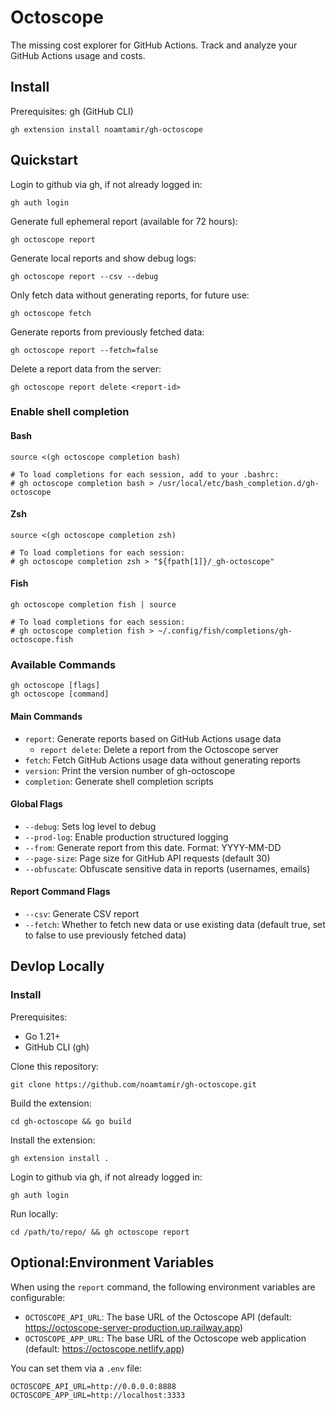 # Octoscope

The missing cost explorer for GitHub Actions. Track and analyze your GitHub Actions usage and costs.


## Install
Prerequisites: gh (GitHub CLI)

```shell
gh extension install noamtamir/gh-octoscope
```

## Quickstart

Login to github via gh, if not already logged in:
```shell
gh auth login
```


Generate full ephemeral report (available for 72 hours):
```shell
gh octoscope report
```

Generate local reports and show debug logs:
```shell
gh octoscope report --csv --debug
```

Only fetch data without generating reports, for future use:
```shell
gh octoscope fetch
```

Generate reports from previously fetched data:
```shell
gh octoscope report --fetch=false
```

Delete a report data from the server:
```shell
gh octoscope report delete <report-id>
```

### Enable shell completion

#### Bash
```shell
source <(gh octoscope completion bash)

# To load completions for each session, add to your .bashrc:
# gh octoscope completion bash > /usr/local/etc/bash_completion.d/gh-octoscope
```

#### Zsh
```shell
source <(gh octoscope completion zsh)

# To load completions for each session:
# gh octoscope completion zsh > "${fpath[1]}/_gh-octoscope"
```

#### Fish
```shell
gh octoscope completion fish | source

# To load completions for each session:
# gh octoscope completion fish > ~/.config/fish/completions/gh-octoscope.fish
```

### Available Commands

```shell
gh octoscope [flags]
gh octoscope [command]
```

#### Main Commands
- `report`: Generate reports based on GitHub Actions usage data
  - `report delete`: Delete a report from the Octoscope server
- `fetch`: Fetch GitHub Actions usage data without generating reports
- `version`: Print the version number of gh-octoscope
- `completion`: Generate shell completion scripts

#### Global Flags
- `--debug`: Sets log level to debug
- `--prod-log`: Enable production structured logging
- `--from`: Generate report from this date. Format: YYYY-MM-DD
- `--page-size`: Page size for GitHub API requests (default 30)
- `--obfuscate`: Obfuscate sensitive data in reports (usernames, emails)

#### Report Command Flags
- `--csv`: Generate CSV report
- `--fetch`: Whether to fetch new data or use existing data (default true, set to false to use previously fetched data)

## Devlop Locally
### Install

Prerequisites:
- Go 1.21+
- GitHub CLI (gh)

Clone this repository:
```shell
git clone https://github.com/noamtamir/gh-octoscope.git
```

Build the extension:
```shell
cd gh-octoscope && go build
```

Install the extension:
```shell
gh extension install .
```

Login to github via gh, if not already logged in:
```shell
gh auth login
```

Run locally:
```shell
cd /path/to/repo/ && gh octoscope report
```

## Optional:Environment Variables

When using the `report` command, the following environment variables are configurable:
- `OCTOSCOPE_API_URL`: The base URL of the Octoscope API (default: https://octoscope-server-production.up.railway.app)
- `OCTOSCOPE_APP_URL`: The base URL of the Octoscope web application (default: https://octoscope.netlify.app)

You can set them via a `.env` file:

```shell
OCTOSCOPE_API_URL=http://0.0.0.0:8888
OCTOSCOPE_APP_URL=http://localhost:3333
```